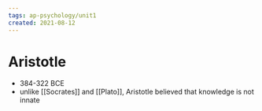 ```yaml
---
tags: ap-psychology/unit1 
created: 2021-08-12
---
```


# Aristotle

- 384-322 BCE
- unlike [[Socrates]] and [[Plato]], Aristotle believed that knowledge is not innate 
